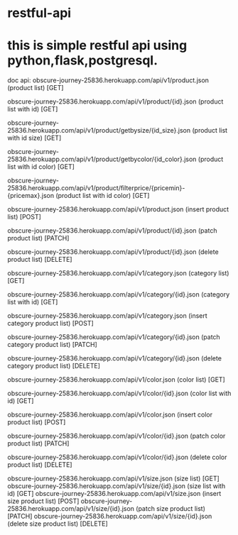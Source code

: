 # restful-api

# this is simple restful api using python,flask,postgresql.

doc api:
obscure-journey-25836.herokuapp.com/api/v1/product.json (product list) [GET]

obscure-journey-25836.herokuapp.com/api/v1/product/{id}.json (product list with id) [GET]

obscure-journey-25836.herokuapp.com/api/v1/product/getbysize/{id_size}.json (product list with id size) [GET]

obscure-journey-25836.herokuapp.com/api/v1/product/getbycolor/{id_color}.json (product list with id color) [GET]

obscure-journey-25836.herokuapp.com/api/v1/product/filterprice/{pricemin}-{pricemax}.json (product list with id color) [GET]

obscure-journey-25836.herokuapp.com/api/v1/product.json (insert product list) [POST]

obscure-journey-25836.herokuapp.com/api/v1/product/{id}.json (patch product list) [PATCH]

obscure-journey-25836.herokuapp.com/api/v1/product/{id}.json (delete product list) [DELETE]

obscure-journey-25836.herokuapp.com/api/v1/category.json (category list) [GET]

obscure-journey-25836.herokuapp.com/api/v1/category/{id}.json (category list with id) [GET]

obscure-journey-25836.herokuapp.com/api/v1/category.json (insert category product list) [POST]

obscure-journey-25836.herokuapp.com/api/v1/category/{id}.json (patch category product list) [PATCH]

obscure-journey-25836.herokuapp.com/api/v1/category/{id}.json (delete category product list) [DELETE]

obscure-journey-25836.herokuapp.com/api/v1/color.json (color list) [GET]

obscure-journey-25836.herokuapp.com/api/v1/color/{id}.json (color list with id) [GET]

obscure-journey-25836.herokuapp.com/api/v1/color.json (insert color product list) [POST]

obscure-journey-25836.herokuapp.com/api/v1/color/{id}.json (patch color product list) [PATCH]

obscure-journey-25836.herokuapp.com/api/v1/color/{id}.json (delete color product list) [DELETE]

obscure-journey-25836.herokuapp.com/api/v1/size.json (size list) [GET]
obscure-journey-25836.herokuapp.com/api/v1/size/{id}.json (size list with id) [GET]
obscure-journey-25836.herokuapp.com/api/v1/size.json (insert size product list) [POST]
obscure-journey-25836.herokuapp.com/api/v1/size/{id}.json (patch size product list) [PATCH]
obscure-journey-25836.herokuapp.com/api/v1/size/{id}.json (delete size product list) [DELETE]




